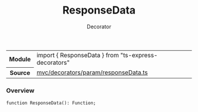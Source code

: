 <header class="symbol-info-header">    <h1 id="responsedata">ResponseData</h1>    <label class="symbol-info-type-label decorator">Decorator</label>      </header>
<section class="symbol-info">      <table class="is-full-width">        <tbody>        <tr>          <th>Module</th>          <td>            <div class="lang-typescript">                <span class="token keyword">import</span> { ResponseData }                 <span class="token keyword">from</span>                 <span class="token string">"ts-express-decorators"</span>                            </div>          </td>        </tr>        <tr>          <th>Source</th>          <td>            <a href="https://romakita.github.io/ts-express-decorators/#//blob/v2.4.2/src/mvc/decorators/param/responseData.ts#L0-L0">                mvc/decorators/param/responseData.ts            </a>        </td>        </tr>                </tbody>      </table>    </section>

### Overview

<pre><code class="typescript-lang">function <span class="token function">ResponseData</span><span class="token punctuation">(</span><span class="token punctuation">)</span><span class="token punctuation">:</span> Function<span class="token punctuation">;</span></code></pre>
